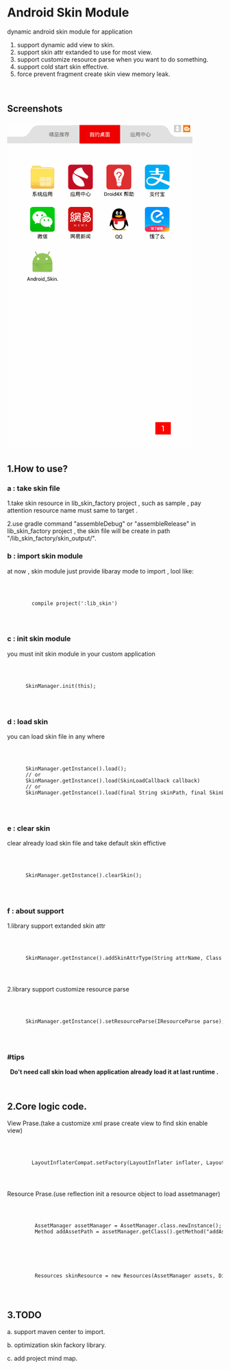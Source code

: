 <h1>Android Skin Module</h1>
<p>dynamic android skin module for application</p>
<ol>
  <li>support dynamic add view to skin.</li>  
  <li>support skin attr extanded to use for most view.</li>
  <li>support customize resource parse when you want to do something.</li>
  <li>support cold start skin effective.</li>
  <li>force prevent fragment create skin view memory leak.</li>
</ol>
<br/>

<h2>Screenshots</h2>
<img src = "https://github.com/onlike/Android_Skin_Module/blob/master/screenshots/demonstrate.gif" title = "sample screenshots"/>
<h2>1.How to use?</h2>

<h3> a : take skin file</h3>
<p>1.take skin resource in lib_skin_factory project , such as sample , pay attention resource name must same to target .
</p>
<p>2.use gradle command "assembleDebug" or "assembleRelease" in lib_skin_factory project , the skin file will be create in path "/lib_skin_factory/skin_output/".
</p>

<h3> b : import skin module</h3>
<p>at now , skin module just provide libaray mode to import , lool like:</p>
<code>
  <pre>
        compile project(':lib_skin')
  </pre>  
</code>

<h3> c : init skin module</h3>
<p>you must init skin module in your custom application</p>
<code>
  <pre>
      SkinManager.init(this);
  </pre>  
</code>

<h3> d : load skin</h3>
<p>you can load skin file in any where </p>
<code>
  <pre>
      SkinManager.getInstance().load();
      // or
      SkinManager.getInstance().load(SkinLoadCallback callback)
      // or
      SkinManager.getInstance().load(final String skinPath, final SkinLoadCallback callback);
  </pre>
</code>

<h3> e : clear skin</h3>
<p>clear already load skin file and take default skin effictive</p>
<code>
  <pre>
      SkinManager.getInstance().clearSkin();
  </pre>
</code>

<h3> f : about support</h3>
<p>1.library support extanded skin attr</p>
<code>
  <pre>
      SkinManager.getInstance().addSkinAttrType(String attrName, Class<? extends BaseAttr> cls);
  </pre>
</code>
<p>2.library support customize resource parse</p>
<code>
  <pre>
      SkinManager.getInstance().setResourceParse(IResourceParse parse);
  </pre>
</code>

<h3> #tips</h3>
<p>
  <b>
    Do't need call skin load when application already load it at last runtime .
  </b>
</p>
<br/>

<h2>2.Core logic code.</h2>

<p>View Prase.(take a customize xml prase create view to find skin enable view)</p>
<code>
  <pre>
        LayoutInflaterCompat.setFactory(LayoutInflater inflater, LayoutInflaterFactory factory);
  </pre>
</code>

<p>Resource Prase.(use reflection init a resource object to load assetmanager)</p>
<code>
  <pre>
         AssetManager assetManager = AssetManager.class.newInstance();
         Method addAssetPath = assetManager.getClass().getMethod("addAssetPath", String.class);
  </pre>
</code>

<code>
  <pre>
         Resources skinResource = new Resources(AssetManager assets, DisplayMetrics metrics, Configuration config);
  </pre>
</code>

<h2>3.TODO</h2>
<p> a. support maven center to import.</p>
<p>b. optimization skin fackory library.</p>
<p>c. add project mind map.</p>

















